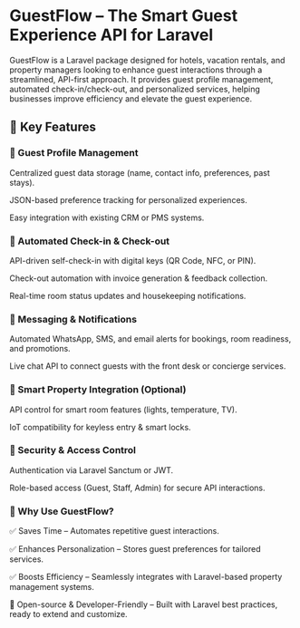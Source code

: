 # GuestFlow – The Smart Guest Experience API for Laravel
GuestFlow is a Laravel package designed for hotels, vacation rentals, and property managers looking to enhance guest interactions through a streamlined, API-first approach. It provides guest profile management, automated check-in/check-out, and personalized services, helping businesses improve efficiency and elevate the guest experience.

## 🔹 Key Features

### 🏨 Guest Profile Management
Centralized guest data storage (name, contact info, preferences, past stays).

JSON-based preference tracking for personalized experiences.

Easy integration with existing CRM or PMS systems.

### 🚀 Automated Check-in & Check-out
API-driven self-check-in with digital keys (QR Code, NFC, or PIN).

Check-out automation with invoice generation & feedback collection.

Real-time room status updates and housekeeping notifications.

### 📲 Messaging & Notifications
Automated WhatsApp, SMS, and email alerts for bookings, room readiness, and promotions.

Live chat API to connect guests with the front desk or concierge services.

### 🏡 Smart Property Integration (Optional)
API control for smart room features (lights, temperature, TV).

IoT compatibility for keyless entry & smart locks.

### 🔐 Security & Access Control
Authentication via Laravel Sanctum or JWT.

Role-based access (Guest, Staff, Admin) for secure API interactions.

### 🎯 Why Use GuestFlow?

✅ Saves Time – Automates repetitive guest interactions.

✅ Enhances Personalization – Stores guest preferences for tailored services.

✅ Boosts Efficiency – Seamlessly integrates with Laravel-based property management systems.

🔗 Open-source & Developer-Friendly – Built with Laravel best practices, ready to extend and customize.

